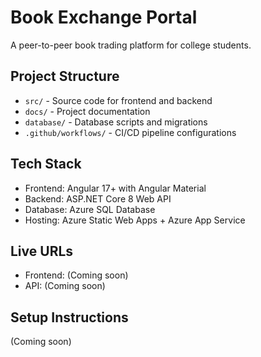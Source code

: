 # Book Exchange Portal

A peer-to-peer book trading platform for college students.

## Project Structure
- `src/` - Source code for frontend and backend
- `docs/` - Project documentation
- `database/` - Database scripts and migrations
- `.github/workflows/` - CI/CD pipeline configurations

## Tech Stack
- Frontend: Angular 17+ with Angular Material
- Backend: ASP.NET Core 8 Web API
- Database: Azure SQL Database
- Hosting: Azure Static Web Apps + Azure App Service

## Live URLs
- Frontend: (Coming soon)
- API: (Coming soon)

## Setup Instructions
(Coming soon)